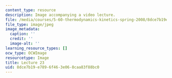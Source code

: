 ```yaml
---
content_type: resource
description: Image accompanying a video lecture.
file: /media/courses/5-60-thermodynamics-kinetics-spring-2008/8dce7b19e7896f463e068caa83f88bc0_lec23_th.jpg
file_type: image/jpeg
image_metadata:
  caption: ''
  credit: ''
  image-alt: ''
learning_resource_types: []
ocw_type: OCWImage
resourcetype: Image
title: Lecture 23
uid: 8dce7b19-e789-6f46-3e06-8caa83f88bc0
---
```

